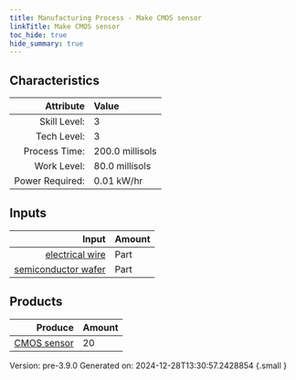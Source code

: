 ```yaml
---
title: Manufacturing Process - Make CMOS sensor
linkTitle: Make CMOS sensor
toc_hide: true
hide_summary: true
---
```



## Characteristics

| Attribute      | Value |
|--------:|:------|
|Skill Level:|3|
|Tech Level:|3|
|Process Time:|200.0 millisols|
|Work Level:|80.0 millisols|
|Power Required:|0.01 kW/hr|

## Inputs

| Input      | Amount |
|--------:|:------|
|[electrical wire](/docs/definitions/part/electrical-wire)|Part|1|
|[semiconductor wafer](/docs/definitions/part/semiconductor-wafer)|Part|1|

## Products


| Produce      | Amount |
|--------:|:------|
|[CMOS sensor](/docs/definitions/part/cmos-sensor)|20|


Version: pre-3.9.0 Generated on: 2024-12-28T13:30:57.2428854
{.small }

